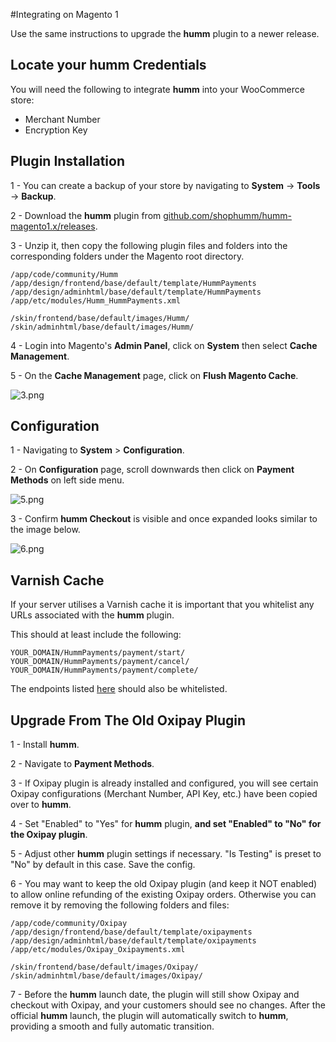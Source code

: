 #Integrating on Magento 1

Use the same instructions to upgrade the **humm** plugin to a newer release.


## Locate your **humm** Credentials

You will need the following to integrate **humm** into your WooCommerce store:

* Merchant Number
* Encryption Key

## Plugin Installation

1 - You can create a backup of your store by navigating to **System** -> **Tools** -> **Backup**.

2 - Download the **humm** plugin from [github.com/shophumm/humm-magento1.x/releases](https://github.com/shophumm/humm-magento1.x/releases).

3 - Unzip it, then copy the following plugin files and folders into the corresponding folders under the Magento root directory.

    /app/code/community/Humm
    /app/design/frontend/base/default/template/HummPayments
    /app/design/adminhtml/base/default/template/HummPayments
    /app/etc/modules/Humm_HummPayments.xml

    /skin/frontend/base/default/images/Humm/
    /skin/adminhtml/base/default/images/Humm/

4 - Login into Magento's **Admin Panel**, click on **System** then select **Cache Management**.

5 - On the **Cache Management** page, click on **Flush Magento Cache**.

![3.png](/img/platforms/magento_1/3.png)

## Configuration

1 - Navigating to **System** > **Configuration**.

2 - On **Configuration** page, scroll downwards then click on **Payment Methods** on left side menu.

![5.png](/img/platforms/magento_1/5.png)

3 - Confirm  **humm Checkout** is visible and once expanded looks similar to the image below.

![6.png](/img/platforms/magento_1/6.png)

## Varnish Cache

If your server utilises a Varnish cache it is important that you whitelist any URLs associated with the **humm** plugin.

This should at least include the following:


    YOUR_DOMAIN/HummPayments/payment/start/
    YOUR_DOMAIN/HummPayments/payment/cancel/
    YOUR_DOMAIN/HummPayments/payment/complete/

The endpoints listed [here](../../developer_resources/checkout_api/#humm-gateways) should also be whitelisted.

## Upgrade From The Old Oxipay Plugin

1 - Install **humm**.

2 - Navigate to **Payment Methods**.

3 - If Oxipay plugin is already installed and configured, you will see certain Oxipay configurations (Merchant Number, API Key, etc.) have been copied over to **humm**.

4 - Set "Enabled" to "Yes" for **humm** plugin, **and set "Enabled" to "No" for the Oxipay plugin**.

5 - Adjust other **humm** plugin settings if necessary. "Is Testing" is preset to "No" by default in this case. Save the config.

6 - You may want to keep the old Oxipay plugin (and keep it NOT enabled) to allow online refunding of the existing Oxipay orders. Otherwise you can remove it by removing the following folders and files:

    /app/code/community/Oxipay
    /app/design/frontend/base/default/template/oxipayments
    /app/design/adminhtml/base/default/template/oxipayments
    /app/etc/modules/Oxipay_Oxipayments.xml

    /skin/frontend/base/default/images/Oxipay/
    /skin/adminhtml/base/default/images/Oxipay/

7 - Before the **humm** launch date, the plugin will still show Oxipay and checkout with Oxipay, and your customers should see no changes. After the official **humm** launch, the plugin will automatically switch to **humm**, providing a smooth and fully automatic transition.

